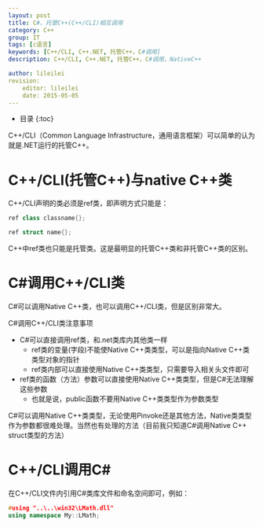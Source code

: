 ```yaml
---
layout: post
title: C#、托管C++(C++/CLI)相互调用
category: C++
group: IT
tags: [c语言]
keywords: [C++/CLI, C++.NET, 托管C++，C#调用]
description: C++/CLI, C++.NET, 托管C++，C#调用，NativeC++

author: lileilei
revision:
    editor: lileilei
    date: 2015-05-05
---
```


* 目录
{:toc}

C++/CLI（Common Language Infrastructure，通用语言框架）可以简单的认为就是.NET运行的托管C++。

# C++/CLI(托管C++)与native C++类

C++/CLI声明的类必须是ref类，即声明方式只能是：

~~~ cpp
ref class classname{};

ref struct name{};
~~~

C++中ref类也只能是托管类。这是最明显的托管C++类和非托管C++类的区别。

# C#调用C++/CLI类

C#可以调用Native C++类，也可以调用C++/CLI类，但是区别非常大。

C#调用C++/CLI类注意事项

+ C#可以直接调用ref类，和.net类库内其他类一样
    - ref类的变量(字段)不能使Native C++类类型，可以是指向Native C++类类型对象的指针
    - ref类内部可以直接使用Native C++类类型，只需要导入相关头文件即可
+ ref类的函数（方法）参数可以直接使用Native C++类类型，但是C#无法理解这些参数
    - 也就是说，public函数不要用Native C++类类型作为参数类型

C#可以调用Native C++类类型，无论使用Pinvoke还是其他方法，Native类类型作为参数都很难处理。当然也有处理的方法（目前我只知道C#调用Native C++ struct类型的方法）

# C++/CLI调用C#

在C++/CLI文件内引用C#类库文件和命名空间即可，例如：

~~~ cpp
#using "..\..\win32\LMath.dll"
using namespace My::LMath;
~~~